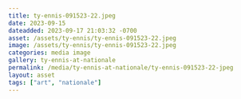 ```yaml
---
title: ty-ennis-091523-22.jpeg
date: 2023-09-15
dateadded: 2023-09-17 21:03:32 -0700
asset: /assets/ty-ennis/ty-ennis-091523-22.jpeg
image: /assets/ty-ennis/ty-ennis-091523-22.jpeg
categories: media image
gallery: ty-ennis-at-nationale
permalink: /media/ty-ennis-at-nationale/ty-ennis-091523-22-jpeg
layout: asset
tags: ["art", "nationale"]
--- 
```

